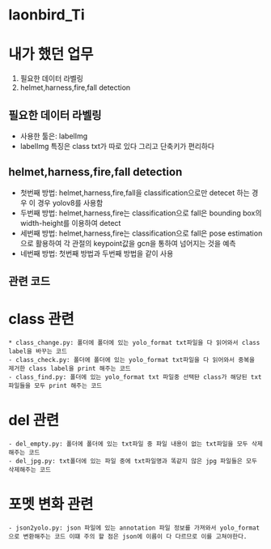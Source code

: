 # laonbird_Ti

# 내가 했던 업무
  1. 필요한 데이터 라벨링
  2. helmet,harness,fire,fall detection

## 필요한 데이터 라벨링
  - 사용한 툴은: labelImg
  - labelImg 특징은 class txt가 따로 있다 그리고 단축키가 편리하다
    
## helmet,harness,fire,fall detection
  - 첫번째 방법: helmet,harness,fire,fall을 classification으로만 detecet 하는 경우 이 경우 yolov8를 사용함
  - 두번째 방법: helmet,harness,fire는 classification으로 fall은 bounding box의 width-height를 이용하여 detect
  - 세번째 방법: helmet,harness,fire는 classification으로 fall은 pose estimation으로 활용하여 각 관절의 keypoint값을 gcn을 통하여 넘어지는 것을 예측
  - 네번째 방법: 첫번째 방법과 두번째 방법을 같이 사용

## 관련 코드 
  # class 관련
    * class_change.py: 폴더에 폴더에 있는 yolo_format txt파일을 다 읽어와서 class label을 바꾸는 코드
    - class_check.py: 폴더에 폴더에 있는 yolo_format txt파일을 다 읽어와서 중복을 제거한 class label을 print 해주는 코드
    - class_find.py: 폴더에 있는 yolo_format txt 파일중 선택돤 class가 해당된 txt파일들을 모두 print 해주는 코드

  # del 관련
    - del_empty.py: 폴더에 폴더에 있는 txt파일 중 파일 내용이 없는 txt파일을 모두 삭제해주는 코드
    - del_jpg.py: txt폴더에 있는 파일 중에 txt파일명과 똑같지 않은 jpg 파일들은 모두 삭제해주는 코드

  # 포멧 변화 관련
    - json2yolo.py: json 파일에 있는 annotation 파일 정보를 가져와서 yolo_format으로 변환해주는 코드 이떄 주의 할 점은 json에 이름이 다 다르므로 이를 고쳐야한다. 
